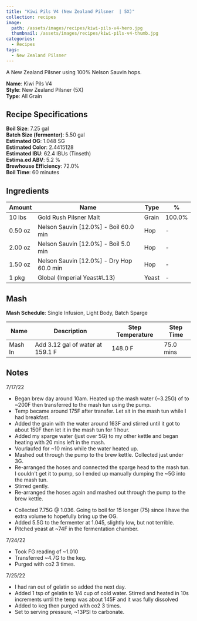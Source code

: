 ```yaml
---
title: "Kiwi Pils V4 (New Zealand Pilsner  | 5X)"
collection: recipes
image:
  path: /assets/images/recipes/kiwi-pils-v4-hero.jpg
  thumbnail: /assets/images/recipes/kiwi-pils-v4-thumb.jpg
categories:
  - Recipes
tags:
  - New Zealand Pilsner
---
```


A New Zealand Pilsner using 100% Nelson Sauvin hops.

**Name**: Kiwi Pils V4<br />
**Style**: New Zealand Pilsner (5X)<br />
**Type**: All Grain

## Recipe Specifications

**Boil Size**: 7.25 gal<br />
**Batch Size (fermenter)**: 5.50 gal<br />
**Estimated OG**: 1.048 SG<br />
**Estimated Color**: 2.4415128<br />
**Estimated IBU**: 62.4 IBUs (Tinseth)<br />
**Estima.ed ABV**: 5.2 %<br />
**Brewhouse Efficiency**: 72.0%<br />
**Boil Time**: 60 minutes<br />

## Ingredients

| Amount  | Name                                     | Type  | %      |
| ------- | ---------------------------------------- | ----- | ------ |
| 10 lbs  | Gold Rush Pilsner Malt                   | Grain | 100.0% |
| 0.50 oz | Nelson Sauvin [12.0%] - Boil 60.0 min    | Hop   | -      |
| 2.00 oz | Nelson Sauvin [12.0%] - Boil 5.0 min     | Hop   | -      |
| 1.50 oz | Nelson Sauvin [12.0%] - Dry Hop 60.0 min | Hop   | -      |
| 1 pkg   | Global (Imperial Yeast#L13)              | Yeast | -      |

## Mash

**Mash Schedule**: Single Infusion, Light Body, Batch Sparge

| Name    | Description                      | Step Temperature | Step Time |
| ------- | -------------------------------- | ---------------- | --------- |
| Mash In | Add 3.12 gal of water at 159.1 F | 148.0 F          | 75.0 mins |

## Notes

7/17/22

- Began brew day around 10am. Heated up the mash water (~3.25G) of to ~200F then transferred to the mash tun using the pump.
- Temp became around 175F after transfer. Let sit in the mash tun while I had breakfast.
- Added the grain with the water around 163F and stirred until it got to about 150F then let it in the mash tun for 1 hour.
- Added my sparge water (just over 5G) to my other kettle and began heating with 20 mins left in the mash.
- Vourlaufed for ~10 mins while the water heated up.
- Mashed out through the pump to the brew kettle. Collected just under 3G.
- Re-arranged the hoses and connected the sparge head to the mash tun. I couldn't get it to pump, so I ended up manually dumping the ~5G into the mash tun.
- Stirred gently.
- Re-arranged the hoses again and mashed out through the pump to the brew kettle.

* Collected 7.75G @ 1.036. Going to boil for 15 longer (75) since I have the extra volume to hopefully bring up the OG.
* Added 5.5G to the fermenter at 1.045, slightly low, but not terrible.
* Pitched yeast at ~74F in the fermentation chamber.

7/24/22

- Took FG reading of ~1.010
- Transferred ~4.7G to the keg.
- Purged with co2 3 times.

7/25/22

- I had ran out of gelatin so added the next day.
- Added 1 tsp of gelatin to 1/4 cup of cold water. Stirred and heated in 10s increments until the temp was about 145F and it was fully dissolved
- Added to keg then purged with co2 3 times.
- Set to serving pressure, ~13PSI to carbonate.
